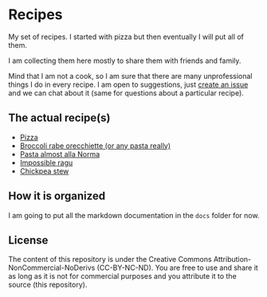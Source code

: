 # Recipes

My set of recipes. I started with pizza but then eventually I will put all of them.

I am collecting them here mostly to share them with friends and family.

Mind that I am not a cook, so I am sure that there are many unprofessional things I do in every recipe. I am open to suggestions, just [create an issue](https://github.com/micdonato/pizza/issues) and we can chat about it (same for questions about a particular recipe).

## The actual recipe(s)

* [Pizza](docs/bestpizza.md)
* [Broccoli rabe orecchiette (or any pasta really)](docs/rabepasta.md)
* [Pasta almost alla Norma](docs/pastanorma.md)
* [Impossible ragu](docs/impossibleragu.md)
* [Chickpea stew](docs/pastaececi.md)

## How it is organized

I am going to put all the markdown documentation in the `docs` folder for now.

## License

The content of this repository is under the Creative Commons Attribution-NonCommercial-NoDerivs (CC-BY-NC-ND). You are free to use and  share it as long as it is not for commercial purposes and you attribute it to the source (this repository).
